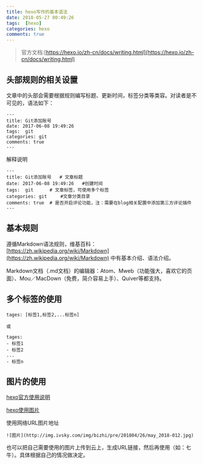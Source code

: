 ```yaml
---
title: hexo写作的基本语法
date: 2018-05-27 00:49:26
tags:  [hexo]
categories: hexo
comments: true
---
```


>官方文档:[https://hexo.io/zh-cn/docs/writing.html](https://hexo.io/zh-cn/docs/writing.html)

## 头部规则的相关设置

文章中的头部会需要根据规则编写标题、更新时间，标签分类等类容。对读者是不可见的，语法如下：

<!--more-->

```
---
title: Git添加账号
date: 2017-06-08 19:49:26
tags:  git
categories: git
comments: true
---
```
解释说明

```
---
title: Git添加账号   # 文章标题
date: 2017-06-08 19:49:26   #创建时间
tags:  git      # 文章标签，可使用多个标签
categories: git     #文章分类目录
comments: true  # 是否开启评论功能，注：需要在blog相关配置中添加第三方评论插件
---

```


## 基本规则

遵循Markdown语法规则，维基百科：[https://zh.wikipedia.org/wiki/Markdown](https://zh.wikipedia.org/wiki/Markdown) 中有基本介绍、语法介绍。

Markdown文档（.md文档）的编辑器：Atom、Mweb（功能强大，喜欢它的页面）、Mou／MacDown（免费，简介容易上手）、Quiver等都支持。


## 多个标签的使用


```
tages: [标签1,标签2,...标签n]

或

tages: 
- 标签1
- 标签2
...
- 标签n

```

## 图片的使用

[hexo官方使用说明](https://hexo.io/zh-cn/docs/tag-plugins.html#Image)

[hexo使用图片](http://hadronw.com/2017/06-19/hexo%E4%BD%BF%E7%94%A8%E5%9B%BE%E7%89%87/)

使用网络URL图片地址

```
![图片](http://img.ivsky.com/img/bizhi/pre/201804/26/may_2018-012.jpg)

```

也可以把自己需要使用的图片上传到云上，生成URL链接，然后再使用（如：七牛）。具体根据自己的情况做决定。

